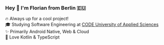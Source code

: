 ### Hey 👋 I'm Florian from Berlin 🇪🇺

🔥 Always up for a cool project!  
🎓 Studying Software Engineering at [CODE University of Applied Sciences](https://code.berlin)  
✨ Primarily Android Native, Web & Cloud  
💜 Love Kotlin & TypeScript  

<!--
**koenidv/koenidv** is a ✨ _special_ ✨ repository because its `README.md` (this file) appears on your GitHub profile.

Here are some ideas to get you started:

- 🔭 I’m currently working on ...
- 🌱 I’m currently learning ...
- 👯 I’m looking to collaborate on ...
- 🤔 I’m looking for help with ...
- 💬 Ask me about ...
- 📫 How to reach me: ...
- 😄 Pronouns: ...
- ⚡ Fun fact: ...
-->
